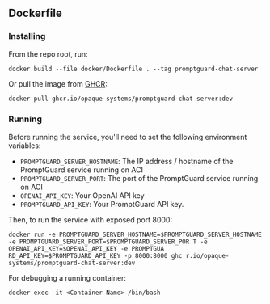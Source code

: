 ## Dockerfile

### Installing
From the repo root, run:
```
docker build --file docker/Dockerfile . --tag promptguard-chat-server
```

Or pull the image from [GHCR](https://github.com/opaque-systems/promptguard-chat-server/pkgs/container/promptguard-chat-server):

```bash
docker pull ghcr.io/opaque-systems/promptguard-chat-server:dev
```

### Running
Before running the service, you'll need to set the following environment variables:

* `PROMPTGUARD_SERVER_HOSTNAME`: The IP address / hostname of the PromptGuard service running on ACI
* `PROMPTGUARD_SERVER_PORT`: The port of the PromptGuard service running on ACI
* `OPENAI_API_KEY`: Your OpenAI API key
* `PROMPTGUARD_API_KEY`: Your PromptGuard API key.

Then, to run the service with exposed port 8000:

```
docker run -e PROMPTGUARD_SERVER_HOSTNAME=$PROMPTGUARD_SERVER_HOSTNAME -e PROMPTGUARD_SERVER_PORT=$PROMPTGUARD_SERVER_POR T -e OPENAI_API_KEY=$OPENAI_API_KEY -e PROMPTGUA RD_API_KEY=$PROMPTGUARD_API_KEY -p 8000:8000 ghc r.io/opaque-systems/promptguard-chat-server:dev
```

For debugging a running container:
```
docker exec -it <Container Name> /bin/bash
```

